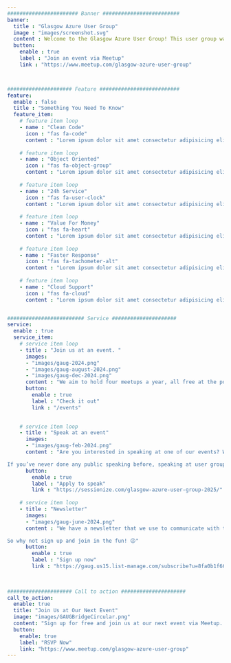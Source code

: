```yaml
---
####################### Banner #########################
banner:
  title : "Glasgow Azure User Group"
  image : "images/screenshot.svg"
  content : Welcome to the Glasgow Azure User Group! This user group was founded as an independent body in early 2017 and it looks to bring the IT community within Glasgow and surrounding areas together. The group is a community driven group delivering the type of content, speakers and experiences that the IT community in Glasgow wants. The group is open to developers, architects, consultants, engineers and enthusiasts. 
  button:
    enable : true
    label : "Join an event via Meetup"
    link : "https://www.meetup.com/glasgow-azure-user-group"



##################### Feature ##########################
feature:
  enable : false
  title : "Something You Need To Know"
  feature_item:
    # feature item loop
    - name : "Clean Code"
      icon : "fas fa-code"
      content : "Lorem ipsum dolor sit amet consectetur adipisicing elit quam nihil"
      
    # feature item loop
    - name : "Object Oriented"
      icon : "fas fa-object-group"
      content : "Lorem ipsum dolor sit amet consectetur adipisicing elit quam nihil"
      
    # feature item loop
    - name : "24h Service"
      icon : "fas fa-user-clock"
      content : "Lorem ipsum dolor sit amet consectetur adipisicing elit quam nihil"
      
    # feature item loop
    - name : "Value For Money"
      icon : "fas fa-heart"
      content : "Lorem ipsum dolor sit amet consectetur adipisicing elit quam nihil"
      
    # feature item loop
    - name : "Faster Response"
      icon : "fas fa-tachometer-alt"
      content : "Lorem ipsum dolor sit amet consectetur adipisicing elit quam nihil"
      
    # feature item loop
    - name : "Cloud Support"
      icon : "fas fa-cloud"
      content : "Lorem ipsum dolor sit amet consectetur adipisicing elit quam nihil"


######################### Service #####################
service:
  enable : true
  service_item:
    # service item loop
    - title : "Join us at an event. "
      images:
      - "images/gaug-2024.png"
      - "images/gaug-august-2024.png"
      - "images/gaug-dec-2024.png"
      content : "We aim to hold four meetups a year, all free at the point of use thanks to the continued support of our sponsors. We do run our events with tickets, so when we are running physical events we need to ensure we don’t exceed the amount of seats we have and adhere to our venues’ fire codes. As we said though our events are free, so signing up for a ticket is quick via Eventbrite or Meetup. Please only sign up for a ticket from one platform. Also if you sign up and then cannot make the event please do cancel your ticket. 😉"
      button:
        enable : true
        label : "Check it out"
        link : "/events"

        
    # service item loop
    - title : "Speak at an event"
      images:
      - "images/gaug-feb-2024.png"
      content : "Are you interested in speaking at one of our events? Well get in touch by filling in the form below.

If you’ve never done any public speaking before, speaking at user group is a great place to start."
      button:
        enable : true
        label : "Apply to speak"
        link : "https://sessionize.com/glasgow-azure-user-group-2025/"
        
    # service item loop
    - title : "Newsletter"
      images:
      - "images/gaug-june-2024.png"
      content : "We have a newsletter that we use to communicate with the community. We don’t spam you, we send out emails to notify you of new meetups we have and anything else that we think might be beneficial to the community to know. At most you’ll get 2 or 3 emails a month.

So why not sign up and join in the fun! 😉"
      button:
        enable : true
        label : "Sign up now"
        link : "https://gaug.us15.list-manage.com/subscribe?u=8fa0b1f660ecc804c95be0d7e&id=4f0384718a"
        
        

##################### Call to action #####################
call_to_action:
  enable: true
  title: "Join Us at Our Next Event"
  image: "images/GAUGBridgeCircular.png"
  content: "Sign up for free and join us at our next event via Meetup. Don’t miss out on networking and learning opportunities!"
  button:
    enable: true
    label: "RSVP Now"
    link: "https://www.meetup.com/glasgow-azure-user-group"
---
```


